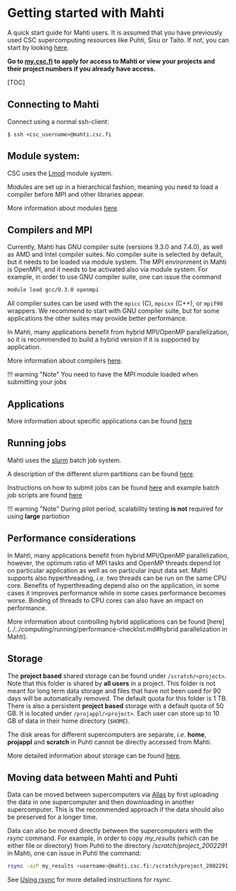 # Getting started with Mahti

A quick start guide for Mahti users. It is assumed
that you have previously used CSC supercomputing resources like Puhti, Sisu or Taito. If not, you can start by looking [here](../../computing/overview.md).

**Go to [my.csc.fi](https://my.csc.fi) to apply for access to Mahti or view your projects and their project numbers
if you already have access.**

[TOC]


## Connecting to Mahti

Connect using a normal ssh-client:
```
$ ssh <csc_username>@mahti.csc.fi
```

## Module system:

CSC uses the [Lmod](https://lmod.readthedocs.io) module system.

Modules are set up in a hierarchical fashion, meaning you need to load a compiler 
before MPI and other libraries appear.

More information about modules [here](../../computing/modules.md).

## Compilers and MPI

Currently, Mahti has GNU compiler suite (versions 9.3.0 and 7.4.0), as
well as AMD and Intel compiler suites. No compiler suite is selected
by default, but it needs to be loaded via module system. The MPI
environment in Mahti is OpenMPI, and it needs to be activated also via
module system. For example, in order to use GNU compiler suite, one
can issue the command

```bash
module load gcc/9.3.0 openmpi
```

All compiler suites can be used with the `mpicc` (C), `mpicxx` (C++),
or `mpif90` wrappers. We recommend to start with GNU compiler suite,
but for some applications the other suites may provide better performance.

In Mahti, many applications benefit from hybrid MPI/OpenMP
parallelization, so it is recommended to build a hybrid version if it
is supported by application.

More information about compilers [here](../../computing/compiling-mahti.md).

!!! warning "Note" 
    You need to have the MPI module loaded when submitting your jobs


## Applications

More information about specific applications can be found [here](../../apps/alpha.md)


## Running jobs

Mahti uses the [slurm](https://slurm.schedmd.com/documentation.html) batch job system. 

A description of the different slurm partitions can be found [here](../../computing/running/batch-job-partitions.md). 

Instructions on how to submit jobs can be found [here](../../computing/running/creating-job-scripts.md)
and example batch job scripts are found [here](../../computing/running/example-job-scripts-mahti.md)

!!! warning "Note"
    During pilot period, scalability testing **is not** required for
    using **large** partiotion

## Performance considerations

In Mahti, many applications benefit from hybrid MPI/OpenMP parallelization,
however, the optimum ratio of MPI tasks and OpenMP threads depend lot
on particular application as well as on particular input data
set. Mahti supports also hyperthreading, *i.e.* two threads can be run
on the same CPU core. Benefits of hyperthreading depend also on the
application, in some cases it improves performance while in some cases
performance becomes worse. Binding of threads to CPU cores can also have
an impact on performance. 

More information about controlling hybrid applications can be found
[here](../../computing/running/performance-checklist.md#hybrid parallelization in Mahti). 


## Storage

The **project based** shared storage can be found under `/scratch/<project>`.
Note that this folder is shared by **all users** in a project. This folder is not meant for long term data storage
and files that have not been used for 90 days will be automatically removed. The default quota for this folder is 1 TB. There is also a persistent **project based**
storage with a default quota of 50 GB. It is located under `/projappl/<project>`. Each user can store up to 10 GB of data in their home directory (`$HOME`).

The disk areas for different supercomputers are separate, *i.e.*
**home**, **projappl** and **scratch** in Puhti cannot be directly
accessed from Mahti.

More detailed information about storage can be found [here](../../computing/disk.md).


## Moving data between Mahti and Puhti

Data can be moved between supercomputers via
[Allas](../../data/Allas/index.md) by first uploading 
the data in one supercomputer and then downloading in another
supercomputer. This is the recommended approach if the data should also
be preserved for a longer time.

Data can also be moved directly between the supercomputers with the
_rsync_ command. For example, in order to copy *my_results* (which can be
either file or directory) from
Puhti to the directory */scratch/project_2002291* in Mahti, one can
issue in Puhti the command: 
```bash
rsync -azP my_results <username>@mahti.csc.fi:/scratch/project_2002291
```
See [Using rsync](../data/moving/rsync.md) for more detailed instructions
for *rsync*.
